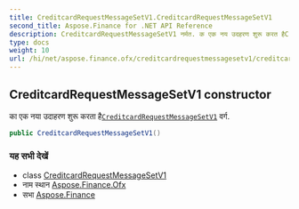 ```yaml
---
title: CreditcardRequestMessageSetV1.CreditcardRequestMessageSetV1
second_title: Aspose.Finance for .NET API Reference
description: CreditcardRequestMessageSetV1 नर्मत. क एक नय उदहरण शुरू करत हैCreditcardRequestMessageSetV1 वर्ग.
type: docs
weight: 10
url: /hi/net/aspose.finance.ofx/creditcardrequestmessagesetv1/creditcardrequestmessagesetv1/
---
```

## CreditcardRequestMessageSetV1 constructor

का एक नया उदाहरण शुरू करता है[`CreditcardRequestMessageSetV1`](../) वर्ग.

```csharp
public CreditcardRequestMessageSetV1()
```

### यह सभी देखें

* class [CreditcardRequestMessageSetV1](../)
* नाम स्थान [Aspose.Finance.Ofx](../../creditcardrequestmessagesetv1/)
* सभा [Aspose.Finance](../../../)


